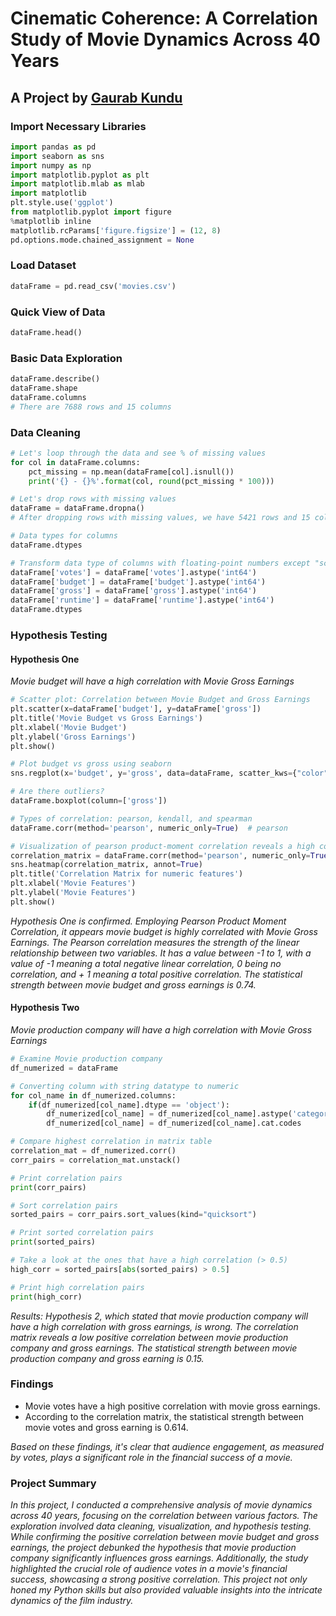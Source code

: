 # Cinematic Coherence: A Correlation Study of Movie Dynamics Across 40 Years

## A Project by [Gaurab Kundu](https://www.linkedin.com/in/gaurab-kundu/)

### Import Necessary Libraries
```python
import pandas as pd
import seaborn as sns
import numpy as np
import matplotlib.pyplot as plt
import matplotlib.mlab as mlab
import matplotlib
plt.style.use('ggplot')
from matplotlib.pyplot import figure
%matplotlib inline
matplotlib.rcParams['figure.figsize'] = (12, 8)
pd.options.mode.chained_assignment = None
```

### Load Dataset
```python
dataFrame = pd.read_csv('movies.csv')
```

### Quick View of Data
```python
dataFrame.head()
```

### Basic Data Exploration
```python
dataFrame.describe()
dataFrame.shape
dataFrame.columns
# There are 7688 rows and 15 columns
```

### Data Cleaning
```python
# Let's loop through the data and see % of missing values
for col in dataFrame.columns:
    pct_missing = np.mean(dataFrame[col].isnull())
    print('{} - {}%'.format(col, round(pct_missing * 100)))

# Let's drop rows with missing values
dataFrame = dataFrame.dropna()
# After dropping rows with missing values, we have 5421 rows and 15 columns

# Data types for columns
dataFrame.dtypes

# Transform data type of columns with floating-point numbers except "score"
dataFrame['votes'] = dataFrame['votes'].astype('int64')
dataFrame['budget'] = dataFrame['budget'].astype('int64')
dataFrame['gross'] = dataFrame['gross'].astype('int64')
dataFrame['runtime'] = dataFrame['runtime'].astype('int64')
dataFrame.dtypes
```

### Hypothesis Testing

#### Hypothesis One
*Movie budget will have a high correlation with Movie Gross Earnings*
```python
# Scatter plot: Correlation between Movie Budget and Gross Earnings 
plt.scatter(x=dataFrame['budget'], y=dataFrame['gross'])
plt.title('Movie Budget vs Gross Earnings')
plt.xlabel('Movie Budget')
plt.ylabel('Gross Earnings')
plt.show()

# Plot budget vs gross using seaborn
sns.regplot(x='budget', y='gross', data=dataFrame, scatter_kws={"color": "blue"}, line_kws={"color": "black"})

# Are there outliers?
dataFrame.boxplot(column=['gross'])

# Types of correlation: pearson, kendall, and spearman
dataFrame.corr(method='pearson', numeric_only=True)  # pearson

# Visualization of pearson product-moment correlation reveals a high correlation between movie budget and gross earnings
correlation_matrix = dataFrame.corr(method='pearson', numeric_only=True)
sns.heatmap(correlation_matrix, annot=True)
plt.title('Correlation Matrix for numeric features')
plt.xlabel('Movie Features')
plt.ylabel('Movie Features')
plt.show()
```
*Hypothesis One is confirmed. Employing Pearson Product Moment Correlation, it appears movie budget is highly correlated with Movie Gross Earnings. The Pearson correlation measures the strength of the linear relationship between two variables. It has a value between -1 to 1, with a value of -1 meaning a total negative linear correlation, 0 being no correlation, and + 1 meaning a total positive correlation. The statistical strength between movie budget and gross earnings is 0.74.*

#### Hypothesis Two
*Movie production company will have a high correlation with Movie Gross Earnings*
```python
# Examine Movie production company
df_numerized = dataFrame

# Converting column with string datatype to numeric
for col_name in df_numerized.columns:
    if(df_numerized[col_name].dtype == 'object'):
        df_numerized[col_name] = df_numerized[col_name].astype('category')
        df_numerized[col_name] = df_numerized[col_name].cat.codes

# Compare highest correlation in matrix table
correlation_mat = df_numerized.corr()
corr_pairs = correlation_mat.unstack()

# Print correlation pairs
print(corr_pairs)

# Sort correlation pairs
sorted_pairs = corr_pairs.sort_values(kind="quicksort")

# Print sorted correlation pairs
print(sorted_pairs)

# Take a look at the ones that have a high correlation (> 0.5)
high_corr = sorted_pairs[abs(sorted_pairs) > 0.5]

# Print high correlation pairs
print(high_corr)
```
*Results: Hypothesis 2, which stated that movie production company will have a high correlation with gross earnings, is wrong. The correlation matrix reveals a low positive correlation between movie production company and gross earnings. The statistical strength between movie production company and gross earning is 0.15.*

### Findings
- Movie votes have a high positive correlation with movie gross earnings.
- According to the correlation matrix, the statistical strength between movie votes and gross earning is 0.614.

*Based on these findings, it's clear that audience engagement, as measured by votes, plays a significant role in the financial success of a movie.*

### Project Summary
*In this project, I conducted a comprehensive analysis of movie dynamics across 40 years, focusing on the correlation between various factors. The exploration involved data cleaning, visualization, and hypothesis testing. While confirming the positive correlation between movie budget and gross earnings, the project debunked the hypothesis that movie production company significantly influences gross earnings. Additionally, the study highlighted the crucial role of audience votes in a movie's financial success, showcasing a strong positive correlation. This project not only honed my Python skills but also provided valuable insights into the intricate dynamics of the film industry.*
```
